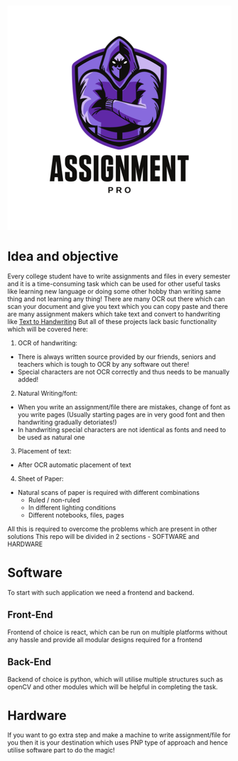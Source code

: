 <center><img src="Logo-lg.png" alt="LOGO"></center>

# Idea and objective
Every college student have to write assignments and files in every semester and it is a time-consuming task which can be used for other useful tasks like learning new language or doing some other hobby than writing same thing and not learning any thing!
There are many OCR out there which can scan your document and give you text which you can copy paste and there are many assignment makers which take text and convert to handwriting like [Text to Handwriting](https://saurabhdaware.github.io/text-to-handwriting/) 
But all of these projects lack basic functionality which will be covered here:

1. OCR of handwriting:
  - There is always written source provided by our friends, seniors and teachers which is tough to OCR by any software out there!
  - Special characters are not OCR correctly and thus needs to be manually added!
2. Natural Writing/font:
  - When you write an assignment/file there are mistakes, change of font as you write pages (Usually starting pages are in very good font and then handwriting gradually detoriates!)
  - In handwriting special characters are not identical as fonts and need to be used as natural one
3. Placement of text:
  - After OCR automatic placement of text
4. Sheet of Paper:
  - Natural scans of paper is required with different combinations 
    - Ruled / non-ruled
    - In different lighting conditions
    - Different notebooks, files, pages
    
All this is required to overcome the problems which are present in other solutions
This repo will be divided in 2 sections - SOFTWARE and HARDWARE

# Software

To start with such application we need a frontend and backend.

## Front-End
Frontend of choice is react, which can be run on multiple platforms without any hassle and provide all modular designs required for a frontend

## Back-End
Backend of choice is python, which will utilise multiple structures such as openCV and other modules which will be helpful in completing the task.

# Hardware

If you want to go extra step and make a machine to write assignment/file for you then it is your destination which uses PNP type of approach and hence utilise software part to do the magic!
